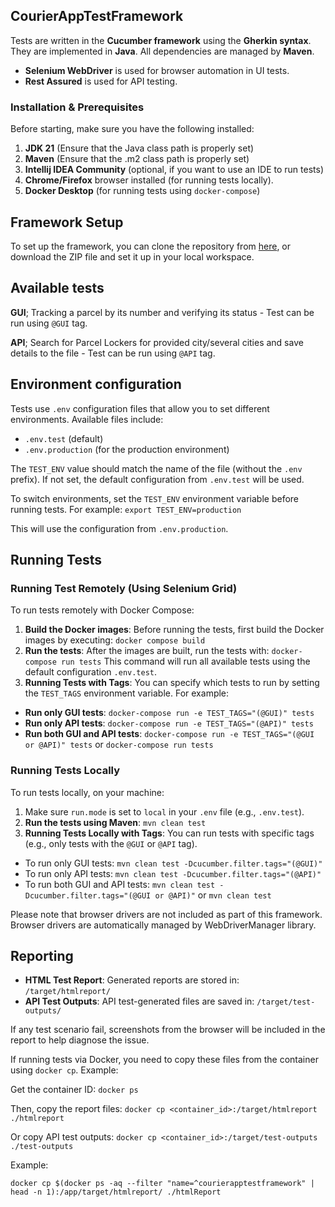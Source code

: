## CourierAppTestFramework

Tests are written in the **Cucumber framework** using the **Gherkin syntax**. They are implemented in **Java**.
All dependencies are managed by **Maven**.

- **Selenium WebDriver** is used for browser automation in UI tests.
- **Rest Assured** is used for API testing.

### Installation & Prerequisites

Before starting, make sure you have the following installed:

1. **JDK 21** (Ensure that the Java class path is properly set)
2. **Maven** (Ensure that the .m2 class path is properly set)
3. **Intellij IDEA Community** (optional, if you want to use an IDE to run tests)
4. **Chrome/Firefox** browser installed (for running tests locally).
5. **Docker Desktop** (for running tests using `docker-compose`)

## Framework Setup

To set up the framework, you can clone the repository from [here](https://github.com/kamilZ01/CourierAppTestFramework),
or download the ZIP file and set it up in your local workspace.

## Available tests

**GUI**; Tracking a parcel by its number and verifying its status - Test can be run using `@GUI` tag.

**API**; Search for Parcel Lockers for provided city/several cities and save details to the file - Test can be run using
`@API` tag.

## Environment configuration

Tests use `.env` configuration files that allow you to set different environments. Available files include:

- `.env.test` (default)
- `.env.production` (for the production environment)

The `TEST_ENV` value should match the name of the file (without the `.env` prefix). If not set, the default
configuration
from `.env.test` will be used.

To switch environments, set the `TEST_ENV` environment variable before running tests. For example:
`export TEST_ENV=production`

This will use the configuration from `.env.production`.

## Running Tests

### Running Test Remotely (Using Selenium Grid)

To run tests remotely with Docker Compose:

1. **Build the Docker images**: Before running the tests, first build the Docker images by executing:
   `docker compose build`
2. **Run the tests**: After the images are built, run the tests with: `docker-compose run tests`
   This command will run all available tests using the default configuration `.env.test`.
3. **Running Tests with Tags**: You can specify which tests to run by setting the `TEST_TAGS` environment variable. For
   example:

- **Run only GUI tests**: `docker-compose run -e TEST_TAGS="(@GUI)" tests`
- **Run only API tests**: `docker-compose run -e TEST_TAGS="(@API)" tests`
- **Run both GUI and API tests**: `docker-compose run -e TEST_TAGS="(@GUI or @API)" tests` or `docker-compose run tests`

### Running Tests Locally

To run tests locally, on your machine:

1. Make sure `run.mode` is set to `local` in your `.env` file (e.g., `.env.test`).
2. **Run the tests using Maven**: `mvn clean test`
3. **Running Tests Locally with Tags**: You can run tests with specific tags (e.g., only tests with the `@GUI` or `@API`
   tag).

- To run only GUI tests: `mvn clean test -Dcucumber.filter.tags="(@GUI)"`
- To run only API tests: `mvn clean test -Dcucumber.filter.tags="(@API)"`
- To run both GUI and API tests: `mvn clean test -Dcucumber.filter.tags="(@GUI or @API)"` or `mvn clean test`

Please note that browser drivers are not included as part of this framework. Browser drivers are automatically managed
by WebDriverManager library.

## Reporting

- **HTML Test Report**: Generated reports are stored in:
  `/target/htmlreport/`
- **API Test Outputs**: API test-generated files are saved in:
  `/target/test-outputs/`

If any test scenario fail, screenshots from the browser will be included in the report to help diagnose the issue.

If running tests via Docker, you need to copy these files from the container using `docker cp`. Example:

Get the container ID: `docker ps`

Then, copy the report files: `docker cp <container_id>:/target/htmlreport ./htmlreport`

Or copy API test outputs: `docker cp <container_id>:/target/test-outputs ./test-outputs`

Example:

```
docker cp $(docker ps -aq --filter "name=^courierapptestframework" | head -n 1):/app/target/htmlreport/ ./htmlReport
```